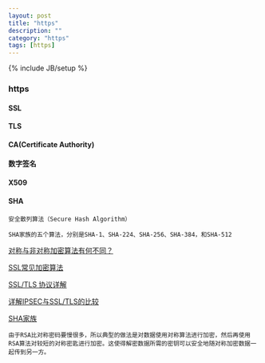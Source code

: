 ```yaml
---
layout: post
title: "https"
description: ""
category: "https"
tags: [https]
---
```

{% include JB/setup %}

### https

#### SSL

#### TLS

#### CA(Certificate Authority)

#### 数字签名

#### X509

#### SHA 
	
	安全散列算法（Secure Hash Algorithm）

	SHA家族的五个算法，分别是SHA-1、SHA-224、SHA-256、SHA-384，和SHA-512



[对称与非对称加密算法有何不同？](http://netsecurity.51cto.com/art/201007/214493.htm)

[SSL常见加密算法](http://www.willrey.com/support/ssl_DES.html)

[SSL/TLS 协议详解](http://www.cnblogs.com/adforce/archive/2012/11/27/2790937.html)

[详解IPSEC与SSL/TLS的比较](http://cisco.chinaitlab.com/others/945089_2.html)

[SHA家族](http://zh.wikipedia.org/wiki/SHA%E5%AE%B6%E6%97%8F)

	由于RSA比对称密码要慢很多，所以典型的做法是对数据使用对称算法进行加密，然后再使用RSA算法对较短的对称密匙进行加密。这使得解密数据所需的密钥可以安全地随对称加密数据一起传到另一方。
